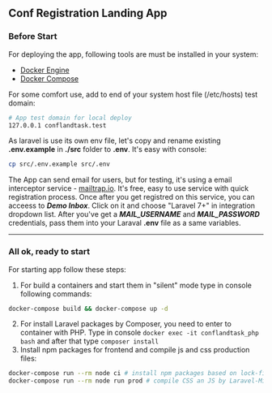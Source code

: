 ## Conf Registration Landing App

### Before Start

For deploying the app, following tools are must be installed in your system:

- [Docker Engine](https://docs.docker.com/get-docker/)
- [Docker Compose](https://docs.docker.com/compose/install/)

For some comfort use, add to end of your system host file (/etc/hosts) test domain:

```bash
# App test domain for local deploy
127.0.0.1 conflandtask.test
```

As laravel is use its own env file, let's copy and rename existing **.env.example** in **./src** folder to **.env**. It's easy with console:

```bash
cp src/.env.example src/.env
```

The App can send email for users, but for testing, it's using a email interceptor service - [mailtrap.io](https://mailtrap.io/). It's free, easy to use service with quick registration process. Once after you get registred on this service, you can acceess to ***Demo Inbox***. Click on it and choose "Laravel 7+" in integration dropdown list. After you've get a ***MAIL_USERNAME*** and ***MAIL_PASSWORD*** credentials, pass them into your Laraval **.env** file as a same variables. 

---
### All ok, ready to start
For starting app follow these steps:

1. For build a containers and start them in "silent" mode type in console following commands:
```bash
docker-compose build && docker-compose up -d
```
2. For install Laravel packages by Composer, you need to enter to container with PHP. Type in console `docker exec -it conflandtask_php bash` and after that type `composer install`
3. Install npm packages for frontend and compile js and css production files:
```bash
docker-compose run --rm node ci # install npm packages based on lock-file
docker-compose run --rm node run prod # compile CSS an JS by Laravel-Mix
```

<!-- For exit from container, just type `exit` in console -->
